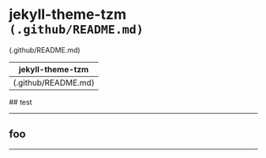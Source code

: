 # jekyll-theme-tzm <code>(.github/README.md)</code>
(.github/README.md)

| jekyll-theme-tzm |
|----------|
| (.github/README.md) |


\## test

****
## foo
****
